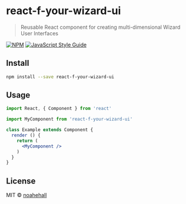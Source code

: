 # react-f-your-wizard-ui

> Reusable React component for creating multi-dimensional Wizard User Interfaces

[![NPM](https://img.shields.io/npm/v/react-f-your-wizard-ui.svg)](https://www.npmjs.com/package/react-f-your-wizard-ui) [![JavaScript Style Guide](https://img.shields.io/badge/code_style-standard-brightgreen.svg)](https://standardjs.com)

## Install

```bash
npm install --save react-f-your-wizard-ui
```

## Usage

```jsx
import React, { Component } from 'react'

import MyComponent from 'react-f-your-wizard-ui'

class Example extends Component {
  render () {
    return (
      <MyComponent />
    )
  }
}
```

## License

MIT © [noahehall](https://github.com/noahehall)
